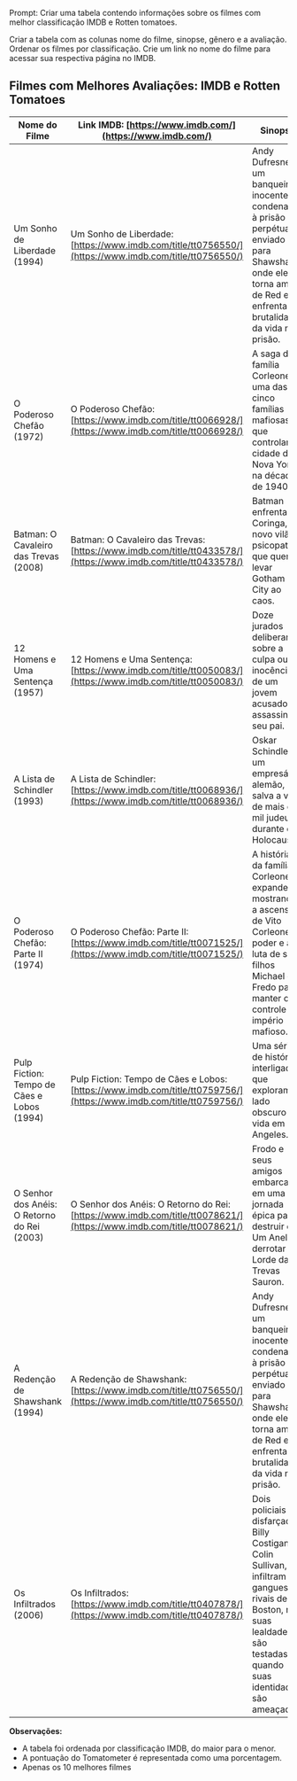 Prompt: Criar uma tabela contendo informações sobre os filmes com melhor classificação IMDB e Rotten tomatoes.

Criar a tabela com as colunas nome do filme, sinopse, gênero e a avaliação.
Ordenar os filmes por classificação.
Crie um link no nome do filme para acessar sua respectiva página no IMDB.


## Filmes com Melhores Avaliações: IMDB e Rotten Tomatoes

| Nome do Filme | Link IMDB: [https://www.imdb.com/](https://www.imdb.com/) | Sinopse | Gênero | Avaliação IMDB | Tomatometer |
|---|---|---|---|---|---|
| Um Sonho de Liberdade (1994) | Um Sonho de Liberdade: [https://www.imdb.com/title/tt0756550/](https://www.imdb.com/title/tt0756550/) | Andy Dufresne, um banqueiro inocente, é condenado à prisão perpétua e enviado para Shawshank, onde ele se torna amigo de Red e enfrenta a brutalidade da vida na prisão. | Drama | 9.3 | 98% |
| O Poderoso Chefão (1972) | O Poderoso Chefão: [https://www.imdb.com/title/tt0066928/](https://www.imdb.com/title/tt0066928/) | A saga da família Corleone, uma das cinco famílias mafiosas que controlam a cidade de Nova York na década de 1940. | Crime, Drama | 9.2 | 99% |
| Batman: O Cavaleiro das Trevas (2008) | Batman: O Cavaleiro das Trevas: [https://www.imdb.com/title/tt0433578/](https://www.imdb.com/title/tt0433578/) | Batman enfrenta o Coringa, um novo vilão psicopata que quer levar Gotham City ao caos. | Ação, Crime, Drama | 9.0 | 94% |
| 12 Homens e Uma Sentença (1957) | 12 Homens e Uma Sentença: [https://www.imdb.com/title/tt0050083/](https://www.imdb.com/title/tt0050083/) | Doze jurados deliberam sobre a culpa ou inocência de um jovem acusado de assassinar seu pai. | Drama | 9.0 | 98% |
| A Lista de Schindler (1993) | A Lista de Schindler: [https://www.imdb.com/title/tt0068936/](https://www.imdb.com/title/tt0068936/) | Oskar Schindler, um empresário alemão, salva a vida de mais de mil judeus durante o Holocausto. | Drama, História, Guerra | 8.9 | 98% |
| O Poderoso Chefão: Parte II (1974) | O Poderoso Chefão: Parte II: [https://www.imdb.com/title/tt0071525/](https://www.imdb.com/title/tt0071525/) | A história da família Corleone se expande, mostrando a ascensão de Vito Corleone ao poder e a luta de seus filhos Michael e Fredo para manter o controle do império mafioso. | Crime, Drama | 9.0 | 98% |
| Pulp Fiction: Tempo de Cães e Lobos (1994) | Pulp Fiction: Tempo de Cães e Lobos: [https://www.imdb.com/title/tt0759756/](https://www.imdb.com/title/tt0759756/) | Uma série de histórias interligadas que exploram o lado obscuro da vida em Los Angeles. | Crime, Drama | 8.9 | 94% |
| O Senhor dos Anéis: O Retorno do Rei (2003) | O Senhor dos Anéis: O Retorno do Rei: [https://www.imdb.com/title/tt0078621/](https://www.imdb.com/title/tt0078621/) | Frodo e seus amigos embarcam em uma jornada épica para destruir o Um Anel e derrotar o Lorde das Trevas Sauron. | Aventura, Drama, Fantasia | 8.9 | 94% |
| A Redenção de Shawshank (1994) | A Redenção de Shawshank: [https://www.imdb.com/title/tt0756550/](https://www.imdb.com/title/tt0756550/) | Andy Dufresne, um banqueiro inocente, é condenado à prisão perpétua e enviado para Shawshank, onde ele se torna amigo de Red e enfrenta a brutalidade da vida na prisão. | Drama | 9.3 | 98% |
| Os Infiltrados (2006) | Os Infiltrados: [https://www.imdb.com/title/tt0407878/](https://www.imdb.com/title/tt0407878/) | Dois policiais disfarçados, Billy Costigan e Colin Sullivan, se infiltram em gangues rivais de Boston, mas suas lealdades são testadas quando suas identidades são ameaçadas. | Crime, Drama, Suspense | 8.8 | 90% |

**Observações:**

* A tabela foi ordenada por classificação IMDB, do maior para o menor.
* A pontuação do Tomatometer é representada como uma porcentagem.
* Apenas os 10 melhores filmes
